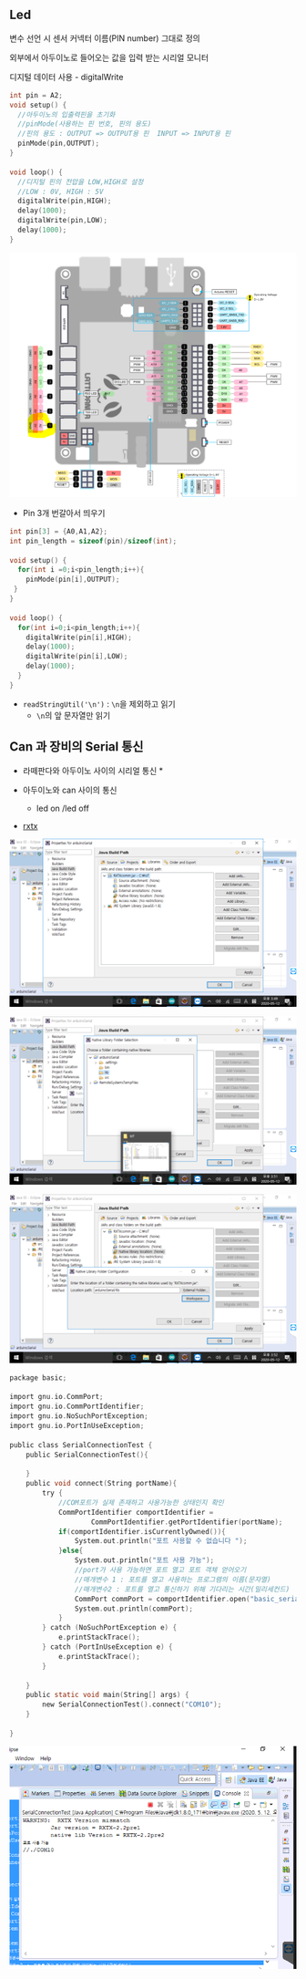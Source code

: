 ## Led

변수 선언 시 센서 커넥터 이름(PIN number) 그대로 정의

외부에서 아두이노로 들어오는 값을 입력 받는 시리얼 모니터 

디지털 데이터 사용 - digitalWrite

```C
int pin = A2;
void setup() {
  //아두이노의 입출력핀을 초기화
  //pinMode(사용하는 핀 번호, 핀의 용도)
  //핀의 용도 : OUTPUT => OUTPUT용 핀  INPUT => INPUT용 핀
  pinMode(pin,OUTPUT);
}

void loop() {
  //디지털 핀의 전압을 LOW,HIGH로 설정 
  //LOW : 0V, HIGH : 5V
  digitalWrite(pin,HIGH);
  delay(1000);
  digitalWrite(pin,LOW);
  delay(1000);
}
```



<img src="images/image-20200512103624976.png" alt="image-20200512103624976" style="zoom:80%;" />

* Pin 3개 번갈아서 띄우기

```c
int pin[3] = {A0,A1,A2};
int pin_length = sizeof(pin)/sizeof(int);

void setup() {
  for(int i =0;i<pin_length;i++){
  	pinMode(pin[i],OUTPUT);
 }
}

void loop() {
  for(int i=0;i<pin_length;i++){
    digitalWrite(pin[i],HIGH);
    delay(1000);
    digitalWrite(pin[i],LOW);
    delay(1000);
  }
}
```

* `readStringUtil('\n')` : `\n`을 제외하고 읽기
  * `\n`의 앞 문자열만 읽기





## Can 과 장비의 Serial 통신

* 라떼판다와 아두이노 사이의 시리얼 통신
  * 

* 아두이노와 can 사이의 통신
  * led on /led off

* [rxtx](http://rxtx.qbang.org/wiki/index.php/Download) 



![image-20200512165027601](images/image-20200512165027601.png)

![image-20200512165319442](images/image-20200512165319442.png)

![image-20200512165338290](images/image-20200512165338290.png)

```c
package basic;

import gnu.io.CommPort;
import gnu.io.CommPortIdentifier;
import gnu.io.NoSuchPortException;
import gnu.io.PortInUseException;

public class SerialConnectionTest {
	public SerialConnectionTest(){
		
	}
	public void connect(String portName){
		try {
			//COM포트가 실제 존재하고 사용가능한 상태인지 확인
			CommPortIdentifier comportIdentifier = 
					CommPortIdentifier.getPortIdentifier(portName);
			if(comportIdentifier.isCurrentlyOwned()){
				System.out.println("포트 사용할 수 없습니다 ");
			}else{
				System.out.println("포트 사용 가능");
				//port가 사용 가능하면 포트 열고 포트 객체 얻어오기
				//매개변수 1 : 포트를 열고 사용하는 프로그램의 이름(문자열)
				//매개변수2 : 포트를 열고 통신하기 위해 기다리는 시간(밀리세컨드)
				CommPort commPort = comportIdentifier.open("basic_serial",3000);
				System.out.println(commPort);
			}
		} catch (NoSuchPortException e) {
			e.printStackTrace();
		} catch (PortInUseException e) {
			e.printStackTrace();
		}
		
	}
	public static void main(String[] args) {
		new SerialConnectionTest().connect("COM10");
	}

}

```

![image-20200512180455977](images/image-20200512180455977.png)